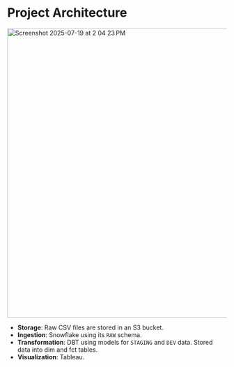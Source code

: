# Project Architecture

<img width="1701" height="666" alt="Screenshot 2025-07-19 at 2 04 23 PM" src="https://github.com/user-attachments/assets/e3b94536-09d5-4b1f-aebb-f5b93cbe4c99" />

- **Storage**: Raw CSV files are stored in an S3 bucket.
- **Ingestion**: Snowflake using its `RAW` schema.
- **Transformation**: DBT using models for `STAGING` and `DEV` data. Stored data into dim and fct tables.
- **Visualization**: Tableau.
